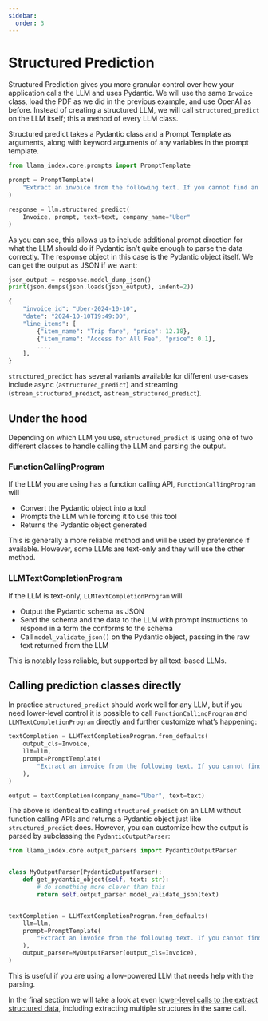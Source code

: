 ```yaml
---
sidebar:
  order: 3
---
```


# Structured Prediction

Structured Prediction gives you more granular control over how your application calls the LLM and uses Pydantic. We will use the same `Invoice` class, load the PDF as we did in the previous example, and use OpenAI as before. Instead of creating a structured LLM, we will call `structured_predict` on the LLM itself; this a method of every LLM class.

Structured predict takes a Pydantic class and a Prompt Template as arguments, along with keyword arguments of any variables in the prompt template.

```python
from llama_index.core.prompts import PromptTemplate

prompt = PromptTemplate(
    "Extract an invoice from the following text. If you cannot find an invoice ID, use the company name '{company_name}' and the date as the invoice ID: {text}"
)

response = llm.structured_predict(
    Invoice, prompt, text=text, company_name="Uber"
)
```

As you can see, this allows us to include additional prompt direction for what the LLM should do if Pydantic isn’t quite enough to parse the data correctly. The response object in this case is the Pydantic object itself. We can get the output as JSON if we want:

```python
json_output = response.model_dump_json()
print(json.dumps(json.loads(json_output), indent=2))
```

```python
{
    "invoice_id": "Uber-2024-10-10",
    "date": "2024-10-10T19:49:00",
    "line_items": [
        {"item_name": "Trip fare", "price": 12.18},
        {"item_name": "Access for All Fee", "price": 0.1},
        ...,
    ],
}
```

`structured_predict` has several variants available for different use-cases include async (`astructured_predict`) and streaming (`stream_structured_predict`, `astream_structured_predict`).

## Under the hood

Depending on which LLM you use, `structured_predict` is using one of two different classes to handle calling the LLM and parsing the output.

### FunctionCallingProgram

If the LLM you are using has a function calling API, `FunctionCallingProgram` will

- Convert the Pydantic object into a tool
- Prompts the LLM while forcing it to use this tool
- Returns the Pydantic object generated

This is generally a more reliable method and will be used by preference if available. However, some LLMs are text-only and they will use the other method.

### LLMTextCompletionProgram

If the LLM is text-only, `LLMTextCompletionProgram` will

- Output the Pydantic schema as JSON
- Send the schema and the data to the LLM with prompt instructions to respond in a form the conforms to the schema
- Call `model_validate_json()` on the Pydantic object, passing in the raw text returned from the LLM

This is notably less reliable, but supported by all text-based LLMs.

## Calling prediction classes directly

In practice `structured_predict` should work well for any LLM, but if you need lower-level control it is possible to call `FunctionCallingProgram` and `LLMTextCompletionProgram` directly and further customize what’s happening:

```python
textCompletion = LLMTextCompletionProgram.from_defaults(
    output_cls=Invoice,
    llm=llm,
    prompt=PromptTemplate(
        "Extract an invoice from the following text. If you cannot find an invoice ID, use the company name '{company_name}' and the date as the invoice ID: {text}"
    ),
)

output = textCompletion(company_name="Uber", text=text)
```

The above is identical to calling `structured_predict` on an LLM without function calling APIs and returns a Pydantic object just like `structured_predict` does. However, you can customize how the output is parsed by subclassing the `PydanticOutputParser`:

```python
from llama_index.core.output_parsers import PydanticOutputParser


class MyOutputParser(PydanticOutputParser):
    def get_pydantic_object(self, text: str):
        # do something more clever than this
        return self.output_parser.model_validate_json(text)


textCompletion = LLMTextCompletionProgram.from_defaults(
    llm=llm,
    prompt=PromptTemplate(
        "Extract an invoice from the following text. If you cannot find an invoice ID, use the company name '{company_name}' and the date as the invoice ID: {text}"
    ),
    output_parser=MyOutputParser(output_cls=Invoice),
)
```

This is useful if you are using a low-powered LLM that needs help with the parsing.

In the final section we will take a look at even [lower-level calls to the extract structured data](lower_level.md), including extracting multiple structures in the same call.
